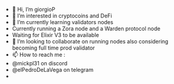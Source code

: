 - 👋 Hi, I’m giorgioP
- 👀 I’m interested in cryptocoins and DeFi
- 🌱 I’m currently learning validators nodes
-   Currently running a Zora node and a Warden protocol node
-   Waiting for Elixir V3 to be available
- 💞️ I’m looking to collaborate on running nodes also considering becoming full time prod validator
- 📫 How to reach me :
-   @mickpl31 on discord
-   @elPedroDeLaVega on telegram
-   

